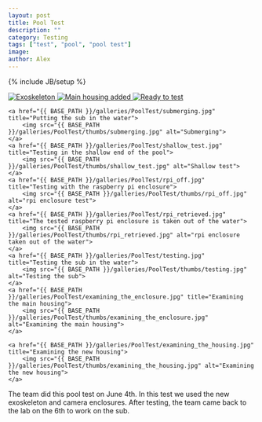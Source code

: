 ```yaml
---
layout: post
title: Pool Test
description: ""
category: Testing
tags: ["test", "pool", "pool test"]
image:
author: Alex
---
```

{% include JB/setup %}

<div id="links">
    <a href="{{ BASE_PATH }}/galleries/PoolTest/exoskeleton.jpg" title="Exoskeleton">
        <img src="{{ BASE_PATH }}/galleries/PoolTest/thumbs/exoskeleton.jpg" alt="Exoskeleton">
    </a>
    <a href="{{ BASE_PATH }}/galleries/PoolTest/with_box.jpg" title="Exoskeleton with main housing">
        <img src="{{ BASE_PATH }}/galleries/PoolTest/thumbs/with_box.jpg" alt="Main housing added">
    </a>
    <a href="{{ BASE_PATH }}/galleries/PoolTest/ready_to_test.jpg" title="Ready to test">
        <img src="{{ BASE_PATH }}/galleries/PoolTest/thumbs/ready_to_test.jpg" alt="Ready to test">
    </a>

    <a href="{{ BASE_PATH }}/galleries/PoolTest/submerging.jpg" title="Putting the sub in the water">
        <img src="{{ BASE_PATH }}/galleries/PoolTest/thumbs/submerging.jpg" alt="Submerging">
    </a>
    <a href="{{ BASE_PATH }}/galleries/PoolTest/shallow_test.jpg" title="Testing in the shallow end of the pool">
        <img src="{{ BASE_PATH }}/galleries/PoolTest/thumbs/shallow_test.jpg" alt="Shallow test">
    </a>
    <a href="{{ BASE_PATH }}/galleries/PoolTest/rpi_off.jpg" title="Testing with the raspberry pi enclosure">
        <img src="{{ BASE_PATH }}/galleries/PoolTest/thumbs/rpi_off.jpg" alt="rpi enclosure test">
    </a>
    <a href="{{ BASE_PATH }}/galleries/PoolTest/rpi_retrieved.jpg" title="The tested raspberry pi enclosure is taken out of the water">
        <img src="{{ BASE_PATH }}/galleries/PoolTest/thumbs/rpi_retrieved.jpg" alt="rpi enclosure taken out of the water">
    </a>
    <a href="{{ BASE_PATH }}/galleries/PoolTest/testing.jpg" title="Testing the sub in the water">
        <img src="{{ BASE_PATH }}/galleries/PoolTest/thumbs/testing.jpg" alt="Testing the sub">
    </a>
    <a href="{{ BASE_PATH }}/galleries/PoolTest/examining_the_enclosure.jpg" title="Examining the main housing">
        <img src="{{ BASE_PATH }}/galleries/PoolTest/thumbs/examining_the_enclosure.jpg" alt="Examining the main housing">
    </a>

    <a href="{{ BASE_PATH }}/galleries/PoolTest/examining_the_housing.jpg" title="Examining the new housing">
        <img src="{{ BASE_PATH }}/galleries/PoolTest/thumbs/examining_the_housing.jpg" alt="Examining the new housing">
    </a>
</div>

The team did this pool test on June 4th. In this test we used the new exoskeleton and camera enclosures. After testing, the team came back to the lab on the 6th to work on the sub.
